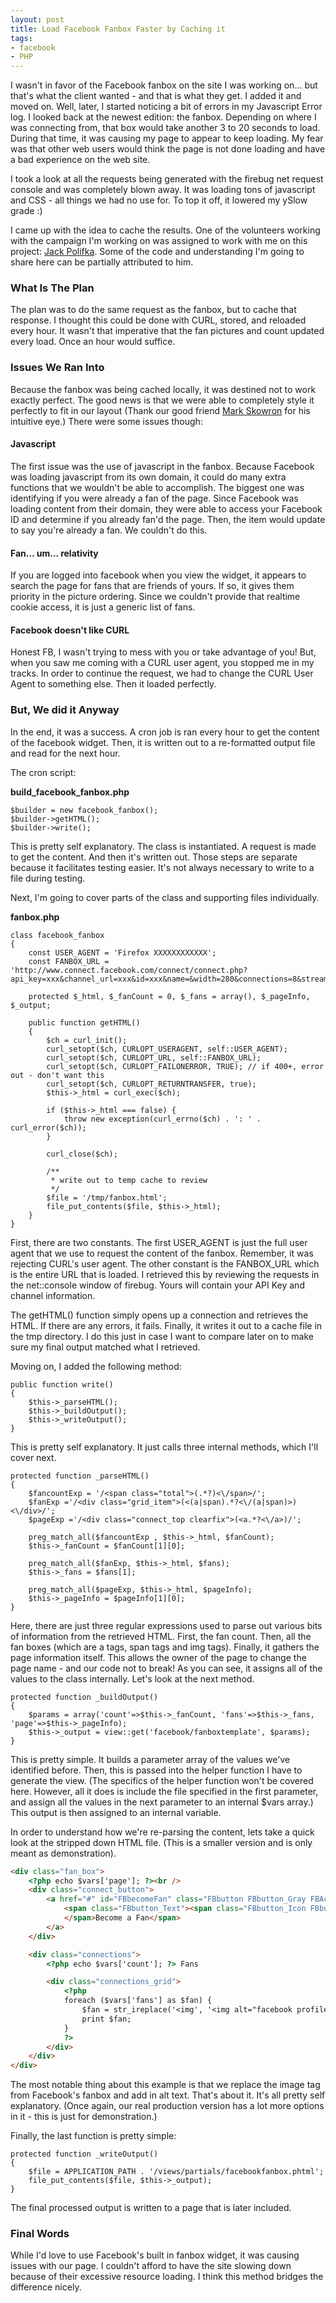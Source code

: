 ```yaml
---
layout: post
title: Load Facebook Fanbox Faster by Caching it
tags:
- facebook
- PHP
---
```


I wasn't in favor of the Facebook fanbox on the site I was working on... but that's what the client wanted - and that is what they get.  I added it and moved on.  Well, later, I started noticing a bit of errors in my Javascript Error log.  I looked back at the newest edition: the fanbox.  Depending on where I was connecting from, that box would take another 3 to 20 seconds to load.  During that time, it was causing my page to appear to keep loading.  My fear was that other web users would think the page is not done loading and have a bad experience on the web site.

I took a look at all the requests being generated with the firebug net request console and was completely blown away.  It was loading tons of javascript and CSS - all things we had no use for.  To top it off, it lowered my ySlow grade :)

I came up with the idea to cache the results.  One of the volunteers working with the campaign I'm working on was assigned to work with me on this project: <a href="http://www.jackpolifka.com/">Jack Polifka</a>.  Some of the code and understanding I'm going to share here can be partially attributed to him.

### What Is The Plan

The plan was to do the same request as the fanbox, but to cache that response.  I thought this could be done with CURL, stored, and reloaded every hour.  It wasn't that imperative that the fan pictures and count updated every load.  Once an hour would suffice.

### Issues We Ran Into

Because the fanbox was being cached locally, it was destined not to work exactly perfect.  The good news is that we were able to completely style it perfectly to fit in our layout (Thank our good friend <a href="http://markskowrondesign.com">Mark Skowron</a> for his intuitive eye.)  There were some issues though:

#### Javascript

The first issue was the use of javascript in the fanbox.  Because Facebook was loading javascript from its own domain, it could do many extra functions that we wouldn't be able to accomplish.  The biggest one was identifying if you were already a fan of the page.  Since Facebook was loading content from their domain, they were able to access your Facebook ID and determine if you already fan'd the page.  Then, the item would update to say you're already a fan.  We couldn't do this.

#### Fan... um... relativity

If you are logged into facebook when you view the widget, it appears to search the page for fans that are friends of yours.  If so, it gives them priority in the picture ordering.  Since we couldn't provide that realtime cookie access, it is just a generic list of fans.

#### Facebook doesn't like CURL

Honest FB, I wasn't trying to mess with you or take advantage of you!  But, when you saw me coming with a CURL user agent, you stopped me in my tracks.  In order to continue the request, we had to change the CURL User Agent to something else.  Then it loaded perfectly.

### But, We did it Anyway

In the end, it was a success.  A cron job is ran every hour to get the content of the facebook widget.  Then, it is written out to a re-formatted output file and read for the next hour.

The cron script:

**build_facebook_fanbox.php**

```php?start_inline=1
$builder = new facebook_fanbox();
$builder->getHTML();
$builder->write();
```

This is pretty self explanatory.  The class is instantiated.  A request is made to get the content.  And then it's written out.  Those steps are separate because it facilitates testing easier. It's not always necessary to write to a file during testing.

Next, I'm going to cover parts of the class and supporting files individually.

**fanbox.php**

```php?start_inline=1
class facebook_fanbox
{
	const USER_AGENT = 'Firefox XXXXXXXXXXXX';
	const FANBOX_URL = 'http://www.connect.facebook.com/connect/connect.php?api_key=xxx&channel_url=xxx&id=xxx&name=&width=280&connections=8&stream=0&logobar=1';

	protected $_html, $_fanCount = 0, $_fans = array(), $_pageInfo, $_output;

	public function getHTML()
	{
		$ch = curl_init();
		curl_setopt($ch, CURLOPT_USERAGENT, self::USER_AGENT);
		curl_setopt($ch, CURLOPT_URL, self::FANBOX_URL);
		curl_setopt($ch, CURLOPT_FAILONERROR, TRUE); // if 400+, error out - don't want this
		curl_setopt($ch, CURLOPT_RETURNTRANSFER, true);
		$this->_html = curl_exec($ch);

		if ($this->_html === false) {
			throw new exception(curl_errno($ch) . ': ' . curl_error($ch));
		}

		curl_close($ch);

		/**
		 * write out to temp cache to review
		 */
		$file = '/tmp/fanbox.html';
		file_put_contents($file, $this->_html);
	}
}
```

First, there are two constants.  The first USER_AGENT is just the full user agent that we use to request the content of the fanbox.  Remember, it was rejecting CURL's user agent.  The other constant is the FANBOX_URL which is the entire URL that is loaded.  I retrieved this by reviewing the requests in the net::console window of firebug.  Yours will contain your API Key and channel information.

The getHTML() function simply opens up a connection and retrieves the HTML.  If there are any errors, it fails.  Finally, it writes it out to a cache file in the tmp directory.  I do this just in case I want to compare later on to make sure my final output matched what I retrieved.

Moving on, I added the following method:

```php?start_inline=1
public function write()
{
    $this->_parseHTML();
    $this->_buildOutput();
    $this->_writeOutput();
}
```

This is pretty self explanatory. It just calls three internal methods, which I'll cover next.

```php?start_inline=1
protected function _parseHTML()
{
    $fancountExp = '/<span class="total">(.*?)<\/span>/';
    $fanExp ='/<div class="grid_item">(<(a|span).*?<\/(a|span)>)<\/div>/';
    $pageExp ='/<div class="connect_top clearfix">(<a.*?<\/a>)/';

    preg_match_all($fancountExp , $this->_html, $fanCount);
    $this->_fanCount = $fanCount[1][0];

    preg_match_all($fanExp, $this->_html, $fans);
    $this->_fans = $fans[1];

    preg_match_all($pageExp, $this->_html, $pageInfo);
    $this->_pageInfo = $pageInfo[1][0];
}
```

Here, there are just three regular expressions used to parse out various bits of information from the retrieved HTML.  First, the fan count.  Then, all the fan boxes (which are a tags, span tags and img tags).  Finally, it gathers the page information itself.  This allows the owner of the page to change the page name - and our code not to break!  As you can see, it assigns all of the values to the class internally.  Let's look at the next method.

```php?start_inline=1
protected function _buildOutput()
{
    $params = array('count'=>$this->_fanCount, 'fans'=>$this->_fans, 'page'=>$this->_pageInfo);
    $this->_output = view::get('facebook/fanboxtemplate', $params);
}
```

This is pretty simple.  It builds a parameter array of the values we've identified before.  Then, this is passed into the helper function I have to generate the view.  (The specifics of the helper function won't be covered here.  However, all it does is include the file specified in the first parameter, and assign all the values in the next parameter to an internal $vars array.)  This output is then assigned to an internal variable.

In order to understand how we're re-parsing the content, lets take a quick look at the stripped down HTML file.  (This is a smaller version and is only meant as demonstration).

```html
<div class="fan_box">
    <?php echo $vars['page']; ?><br />
    <div class="connect_button">
        <a href="#" id="FBbecomeFan" class="FBbutton FBbutton_Gray FBActionButton">
            <span class="FBbutton_Text"><span class="FBbutton_Icon FBbutton_IconNoSpriteMap">
            </span>Become a Fan</span>
        </a>
    </div>

    <div class="connections">
        <?php echo $vars['count']; ?> Fans

        <div class="connections_grid">
            <?php
            foreach ($vars['fans'] as $fan) {
                $fan = str_ireplace('<img', '<img alt="facebook profile icon"', $fan);
                print $fan;
            }
            ?>
        </div>
    </div>
</div>
```

The most notable thing about this example is that we replace the image tag from Facebook's fanbox and add in alt text. That's about it.  It's all pretty self explanatory.  (Once again, our real production version has a lot more options in it - this is just for demonstration.)

Finally, the last function is pretty simple:

```php?start_inline=1
protected function _writeOutput()
{
	$file = APPLICATION_PATH . '/views/partials/facebookfanbox.phtml';
	file_put_contents($file, $this->_output);
}
```

The final processed output is written to a page that is later included.

### Final Words
While I'd love to use Facebook's built in fanbox widget, it was causing issues with our page.  I couldn't afford to have the site slowing down because of their excessive resource loading.  I think this method bridges the difference nicely.
